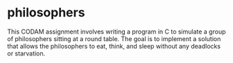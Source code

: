 # philosophers
This CODAM assignment involves writing a program in C to simulate a group of philosophers sitting at a round table. The goal is to implement a solution that allows the philosophers to eat, think, and sleep without any deadlocks or starvation.
